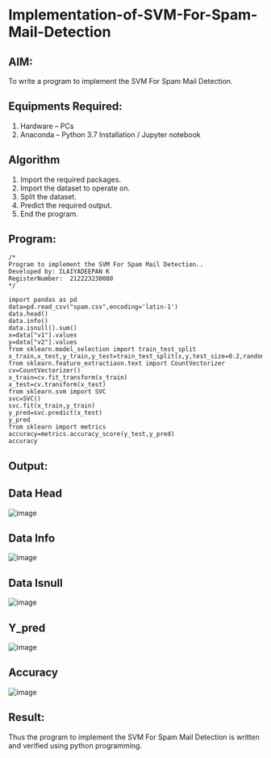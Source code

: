 # Implementation-of-SVM-For-Spam-Mail-Detection

## AIM:
To write a program to implement the SVM For Spam Mail Detection.

## Equipments Required:
1. Hardware – PCs
2. Anaconda – Python 3.7 Installation / Jupyter notebook

## Algorithm
1. Import the required packages.
2. Import the dataset to operate on.
3. Split the dataset.
4. Predict the required output.
5. End the program.

## Program:
```
/*
Program to implement the SVM For Spam Mail Detection..
Developed by: ILAIYADEEPAN K
RegisterNumber:  212223230080
*/
```

```
import pandas as pd
data=pd.read_csv("spam.csv",encoding='latin-1')
data.head()
data.info()
data.isnull().sum()
x=data["v1"].values
y=data["v2"].values
from sklearn.model_selection import train_test_split
x_train,x_test,y_train,y_test=train_test_split(x,y,test_size=0.2,random_state=0)
from sklearn.feature_extractiaon.text import CountVectorizer
cv=CountVectorizer()
x_train=cv.fit_transform(x_train)
x_test=cv.transform(x_test)
from sklearn.svm import SVC
svc=SVC()
svc.fit(x_train,y_train)
y_pred=svc.predict(x_test)
y_pred
from sklearn import metrics
accuracy=metrics.accuracy_score(y_test,y_pred)
accuracy
```

## Output:
## Data Head
![image](https://github.com/ILAIYADEEPAN/Implementation-of-SVM-For-Spam-Mail-Detection/assets/147473334/5526194d-3c99-42e2-b1d7-7d13febd67e1)

## Data Info
![image](https://github.com/ILAIYADEEPAN/Implementation-of-SVM-For-Spam-Mail-Detection/assets/147473334/bd1a4912-bb15-4a67-a0e5-238765f30966)

## Data Isnull
![image](https://github.com/ILAIYADEEPAN/Implementation-of-SVM-For-Spam-Mail-Detection/assets/147473334/ad5f88fa-0ddd-492a-92c8-f471ec597862)

## Y_pred
![image](https://github.com/ILAIYADEEPAN/Implementation-of-SVM-For-Spam-Mail-Detection/assets/147473334/f6479898-4791-41cf-881c-5792c2d08d62)


## Accuracy

![image](https://github.com/ILAIYADEEPAN/Implementation-of-SVM-For-Spam-Mail-Detection/assets/147473334/616c09d9-98a0-4f9c-87f0-775195c965a6)


## Result:
Thus the program to implement the SVM For Spam Mail Detection is written and verified using python programming.
